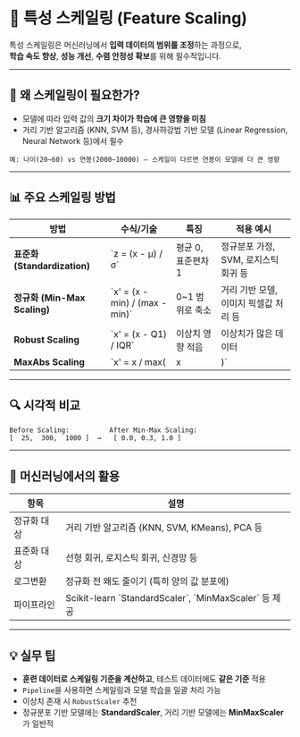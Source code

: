 # 📏 특성 스케일링 (Feature Scaling)

특성 스케일링은 머신러닝에서 **입력 데이터의 범위를 조정**하는 과정으로,  
**학습 속도 향상**, **성능 개선**, **수렴 안정성 확보**를 위해 필수적입니다.

---

## 📌 왜 스케일링이 필요한가?

- 모델에 따라 입력 값의 **크기 차이가 학습에 큰 영향을 미침**  
- 거리 기반 알고리즘 (KNN, SVM 등), 경사하강법 기반 모델 (Linear Regression, Neural Network 등)에서 필수

```
예: 나이(20~60) vs 연봉(2000~10000) — 스케일이 다르면 연봉이 모델에 더 큰 영향
```

---

## 📊 주요 스케일링 방법

| 방법 | 수식/기술 | 특징 | 적용 예시 |
|------|------------|------|------------|
| **표준화 (Standardization)** | \`z = (x - μ) / σ\` | 평균 0, 표준편차 1 | 정규분포 가정, SVM, 로지스틱 회귀 등 |
| **정규화 (Min-Max Scaling)** | \`x' = (x - min) / (max - min)\` | 0~1 범위로 축소 | 거리 기반 모델, 이미지 픽셀값 처리 등 |
| **Robust Scaling** | \`x' = (x - Q1) / IQR\` | 이상치 영향 적음 | 이상치가 많은 데이터 |
| **MaxAbs Scaling** | \`x' = x / max(|x|)\` | [-1, 1] 범위 | 희소 데이터(sparse data), L1/L2 정규화 |

---

## 🔍 시각적 비교

```
Before Scaling:          After Min-Max Scaling:
[  25,  300,  1000 ]  →   [ 0.0, 0.3, 1.0 ]
```

---

## 🧠 머신러닝에서의 활용

| 항목 | 설명 |
|------|------|
| 정규화 대상 | 거리 기반 알고리즘 (KNN, SVM, KMeans), PCA 등 |
| 표준화 대상 | 선형 회귀, 로지스틱 회귀, 신경망 등 |
| 로그변환 | 정규화 전 왜도 줄이기 (특히 양의 값 분포에) |
| 파이프라인 | Scikit-learn \`StandardScaler\`, \`MinMaxScaler\` 등 제공 |

---

## 💡 실무 팁

- **훈련 데이터로 스케일링 기준을 계산하고**, 테스트 데이터에도 **같은 기준** 적용  
- `Pipeline`을 사용하면 스케일링과 모델 학습을 일괄 처리 가능  
- 이상치 존재 시 `RobustScaler` 추천  
- 정규분포 기반 모델에는 **StandardScaler**, 거리 기반 모델에는 **MinMaxScaler**가 일반적
